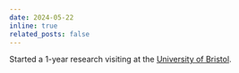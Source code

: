 ```yaml
---
date: 2024-05-22
inline: true
related_posts: false
---
```


Started a 1-year research visiting at the [University of Bristol](https://uob-mavi.github.io/people/).
